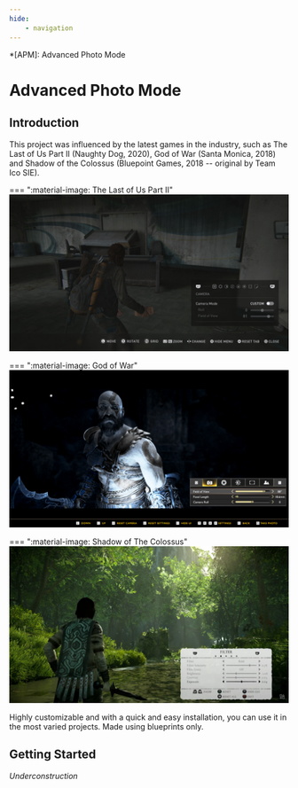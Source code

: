 ```yaml
---
hide:
    - navigation
---
```


*[APM]: Advanced Photo Mode

# Advanced Photo Mode

## Introduction
This project was influenced by the latest games in the industry, such as The Last of Us Part II (Naughty Dog, 2020), God of War (Santa Monica, 2018) and Shadow of the Colossus (Bluepoint Games, 2018 -- original by Team Ico SIE).

=== ":material-image: The Last of Us Part II"
    ![The Last of Us Part II (Naughty Dog, 2020)](assets/advancedphotomode-assets/last-of-us-photomode.jpg)

=== ":material-image: God of War"
    ![God of War (Santa Monica, 2018)](assets/advancedphotomode-assets/god-of-war-photomode.png)

=== ":material-image: Shadow of The Colossus"
    ![Shadow of the Colossus (Bluepoint Games, 2018 -- original by Team Ico SIE)](assets/advancedphotomode-assets/shadow-of-the-colossus-photomode.png)


Highly customizable and with a quick and easy installation, you can use it in the most varied projects. Made using blueprints only.

## Getting Started


$Under construction$